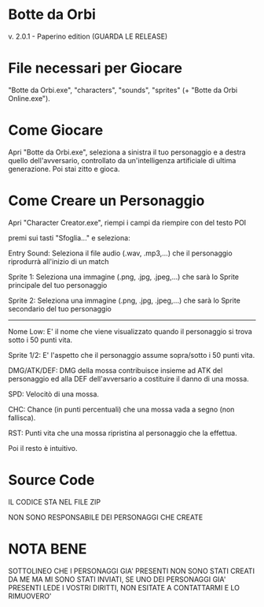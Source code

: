 # Botte da Orbi
v. 2.0.1 - Paperino edition (GUARDA LE RELEASE)


# File necessari per Giocare
"Botte da Orbi.exe", "characters", "sounds", "sprites" (+ "Botte da Orbi Online.exe").

# Come Giocare
Apri "Botte da Orbi.exe", seleziona a sinistra il tuo personaggio e a destra quello dell'avversario, controllato da un'intelligenza artificiale di ultima generazione. Poi stai zitto e gioca.

# Come Creare un Personaggio
Apri "Character Creator.exe", riempi i campi da riempire con del testo POI

premi sui tasti "Sfoglia..." e seleziona:

Entry Sound: Seleziona il file audio (.wav, .mp3,...) che il personaggio riprodurrà all'inizio di un match

Sprite 1: Seleziona una immagine (.png, .jpg, .jpeg,...) che sarà lo Sprite principale del tuo personaggio

Sprite 2: Seleziona una immagine (.png, .jpg, .jpeg,...) che sarà lo Sprite secondario del tuo personaggio

-------------------------------------------------------------

 Nome Low: E' il nome che viene visualizzato quando il personaggio si trova sotto i 50 punti vita.
 
 Sprite 1/2: E' l'aspetto che il personaggio assume sopra/sotto i 50 punti vita.
 
 DMG/ATK/DEF: DMG della mossa contribuisce insieme ad ATK del personaggio ed alla DEF dell'avversario a costituire il danno di una mossa.
 
 SPD: Velocitò di una mossa.
 
 CHC: Chance (in punti percentuali) che una mossa vada a segno (non fallisca).
 
 RST: Punti vita che una mossa ripristina al personaggio che la effettua.
 
 
Poi il resto è intuitivo.

# Source Code
IL CODICE STA NEL FILE ZIP

NON SONO RESPONSABILE DEI PERSONAGGI CHE CREATE

# NOTA BENE
SOTTOLINEO CHE I PERSONAGGI GIA' PRESENTI NON SONO STATI CREATI DA ME MA MI SONO STATI INVIATI, SE UNO DEI PERSONAGGI GIA' PRESENTI LEDE I VOSTRI DIRITTI, NON ESITATE A CONTATTARMI E LO RIMUOVERO'
